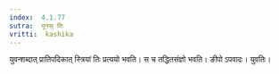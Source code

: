 ```yaml
---
index:  4.1.77
sutra:  यूनस् तिः
vritti:  kashika 
---
```


युवन्शब्दात् प्रातिपदिकात् स्त्रियां तिः प्रत्ययो भवति। स च तद्धितसंज्ञो भवति। ङीपो ऽपवादः। युवतिः।

